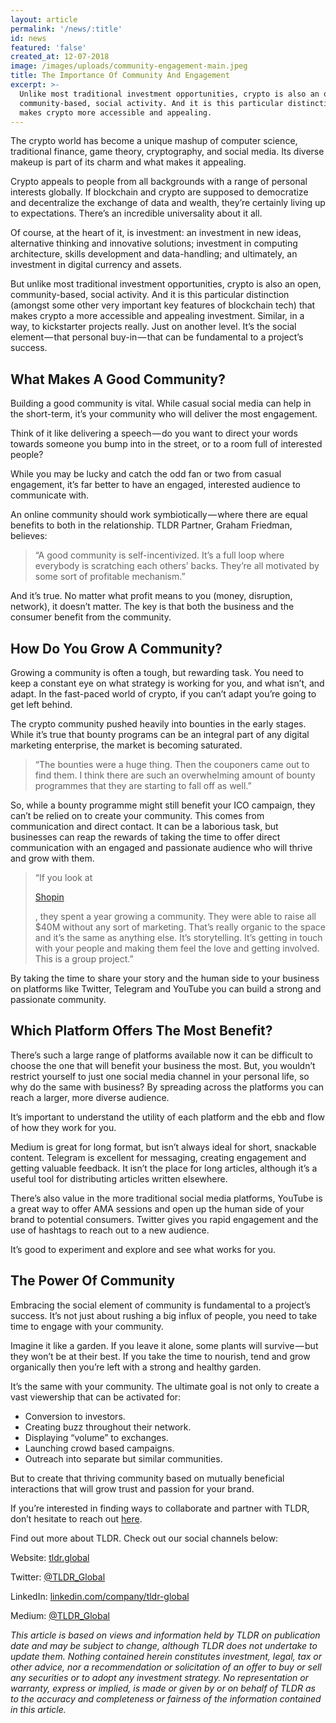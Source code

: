 ```yaml
---
layout: article
permalink: '/news/:title'
id: news
featured: 'false'
created_at: 12-07-2018
image: /images/uploads/community-engagement-main.jpeg
title: The Importance Of Community And Engagement
excerpt: >-
  Unlike most traditional investment opportunities, crypto is also an open,
  community-based, social activity. And it is this particular distinction that
  makes crypto more accessible and appealing.
---
```

The crypto world has become a unique mashup of computer science, traditional finance, game theory, cryptography, and social media. Its diverse makeup is part of its charm and what makes it appealing.

Crypto appeals to people from all backgrounds with a range of personal interests globally. If blockchain and crypto are supposed to democratize and decentralize the exchange of data and wealth, they’re certainly living up to expectations. There’s an incredible universality about it all.

Of course, at the heart of it, is investment: an investment in new ideas, alternative thinking and innovative solutions; investment in computing architecture, skills development and data-handling; and ultimately, an investment in digital currency and assets.

But unlike most traditional investment opportunities, crypto is also an open, community-based, social activity. And it is this particular distinction (amongst some other very important key features of blockchain tech) that makes crypto a more accessible and appealing investment. Similar, in a way, to kickstarter projects really. Just on another level. It’s the social element — that personal buy-in — that can be fundamental to a project’s success.

## What Makes A Good Community?

Building a good community is vital. While casual social media can help in the short-term, it’s your community who will deliver the most engagement.

Think of it like delivering a speech — do you want to direct your words towards someone you bump into in the street, or to a room full of interested people?

While you may be lucky and catch the odd fan or two from casual engagement, it’s far better to have an engaged, interested audience to communicate with.

An online community should work symbiotically — where there are equal benefits to both in the relationship. TLDR Partner, Graham Friedman, believes:

> “A good community is self-incentivized. It’s a full loop where everybody is scratching each others’ backs. They’re all motivated by some sort of profitable mechanism.”

And it’s true. No matter what profit means to you (money, disruption, network), it doesn’t matter. The key is that both the business and the consumer benefit from the community.

## How Do You Grow A Community?

Growing a community is often a tough, but rewarding task. You need to keep a constant eye on what strategy is working for you, and what isn’t, and adapt. In the fast-paced world of crypto, if you can’t adapt you’re going to get left behind.

The crypto community pushed heavily into bounties in the early stages. While it’s true that bounty programs can be an integral part of any digital marketing enterprise, the market is becoming saturated.

> “The bounties were a huge thing. Then the couponers came out to find them. I think there are such an overwhelming amount of bounty programmes that they are starting to fall off as well.”

So, while a bounty programme might still benefit your ICO campaign, they can’t be relied on to create your community. This comes from communication and direct contact. It can be a laborious task, but businesses can reap the rewards of taking the time to offer direct communication with an engaged and passionate audience who will thrive and grow with them.

> “If you look at
>
> [Shopin](https://tokensale.shopin.com/)
>
> , they spent a year growing a community. They were able to raise all $40M without any sort of marketing. That’s really organic to the space and it’s the same as anything else. It’s storytelling. It’s getting in touch with your people and making them feel the love and getting involved. This is a group project.”

By taking the time to share your story and the human side to your business on platforms like Twitter, Telegram and YouTube you can build a strong and passionate community.

## Which Platform Offers The Most Benefit?

There’s such a large range of platforms available now it can be difficult to choose the one that will benefit your business the most. But, you wouldn’t restrict yourself to just one social media channel in your personal life, so why do the same with business? By spreading across the platforms you can reach a larger, more diverse audience.

It’s important to understand the utility of each platform and the ebb and flow of how they work for you.

Medium is great for long format, but isn’t always ideal for short, snackable content. Telegram is excellent for messaging, creating engagement and getting valuable feedback. It isn’t the place for long articles, although it’s a useful tool for distributing articles written elsewhere.

There’s also value in the more traditional social media platforms, YouTube is a great way to offer AMA sessions and open up the human side of your brand to potential consumers. Twitter gives you rapid engagement and the use of hashtags to reach out to a new audience.

It’s good to experiment and explore and see what works for you.

## The Power Of Community

Embracing the social element of community is fundamental to a project’s success. It’s not just about rushing a big influx of people, you need to take time to engage with your community.

Imagine it like a garden. If you leave it alone, some plants will survive — but they won’t be at their best. If you take the time to nourish, tend and grow organically then you’re left with a strong and healthy garden.

It’s the same with your community. The ultimate goal is not only to create a vast viewership that can be activated for:

* Conversion to investors.
* Creating buzz throughout their network.
* Displaying “volume” to exchanges.
* Launching crowd based campaigns.
* Outreach into separate but similar communities.

But to create that thriving community based on mutually beneficial interactions that will grow trust and passion for your brand.



If you’re interested in finding ways to collaborate and partner with TLDR, don’t hesitate to reach out [here](https://tldr.global/contact).

Find out more about TLDR. Check out our social channels below:

Website: [tldr.global](https://tldr.global/)

Twitter: [@TLDR_Global](https://twitter.com/TLDR_Global)

LinkedIn: [linkedin.com/company/tldr-global](https://www.linkedin.com/company/tldr-global/)

Medium: [@TLDR_Global](https://medium.com/@TLDR_Global)



_This article is based on views and information held by TLDR on publication date and may be subject to change, although TLDR does not undertake to update them. Nothing contained herein constitutes investment, legal, tax or other advice, nor a recommendation or solicitation of an offer to buy or sell any securities or to adopt any investment strategy. No representation or warranty, express or implied, is made or given by or on behalf of TLDR as to the accuracy and completeness or fairness of the information contained in this article._
